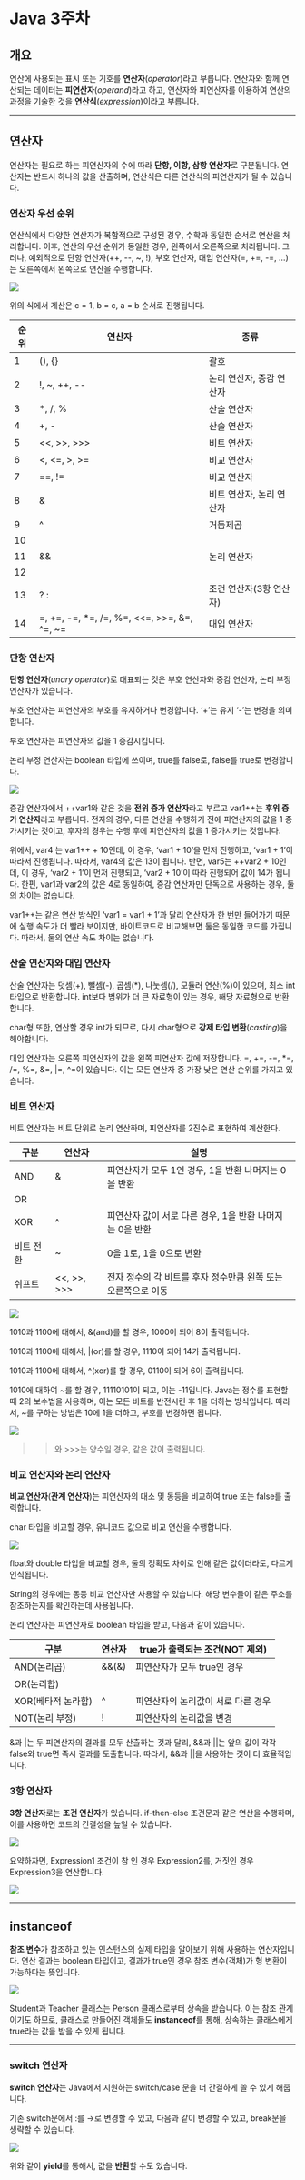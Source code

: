 # Java 3주차

## 개요

연산에 사용되는 표시 또는 기호를 **연산자**(*operator*)라고 부릅니다. 연산자와 함께 연산되는 데이터는 **피연산자**(*operand*)라고 하고, 연산자와 피연산자를 이용하여 연산의 과정을 기술한 것을 **연산식**(*expression*)이라고 부릅니다.

---

## 연산자

연산자는 필요로 하는 피연산자의 수에 따라 **단항, 이항, 삼항 연산자**로 구분됩니다. 연산자는 반드시 하나의 값을 산출하며, 연산식은 다른 연산식의 피연산자가 될 수 있습니다.

### 연산자 우선 순위

연산식에서 다양한 연산자가 복합적으로 구성된 경우, 수학과 동일한 순서로 연산을 처리합니다. 이후, 연산의 우선 순위가 동일한 경우, 왼쪽에서 오른쪽으로 처리됩니다. 그러나, 예외적으로 단항 연산자(++, --, ~, !), 부호 연산자, 대입 연산자(=, +=, -=, …)는 오른쪽에서 왼쪽으로 연산을 수행합니다.

![](assets/img1.png)


위의 식에서 계산은 c = 1, b = c, a = b 순서로 진행됩니다.

| 순위 | 연산자 | 종류 |
| --- | --- | --- |
| 1 | (), {} | 괄호 |
| 2 | !, ~, ++, -- | 논리 연산자, 증감 연산자 |
| 3 | *, /, % | 산술 연산자 |
| 4 | +, - | 산술 연산자 |
| 5 | <<, >>, >>> | 비트 연산자 |
| 6 | <, <=, >, >= | 비교 연산자  |
| 7 | ==, != | 비교 연산자 |
| 8 | & | 비트 연산자, 논리 연산자 |
| 9 | ^ | 거듭제곱 |
| 10 | | | 논리 연산자 |
| 11 | && | 논리 연산자 |
| 12 | || | 논리 연산자 |
| 13 | ? : | 조건 연산자(3항 연산자) |
| 14 | =, +=, -=, *=, /=, %=, <<=, >>=, &=, ^=, ~= | 대입 연산자 |

### 단항 연산자

**단항 연산자**(*unary operator*)로 대표되는 것은 부호 연산자와 증감 연산자, 논리 부정 연산자가 있습니다.

부호 연산자는 피연산자의 부호를 유지하거나 변경합니다. ‘+’는 유지 ‘-’는 변경을 의미합니다.

부호 연산자는 피연산자의 값을 1 증감시킵니다.

논리 부정 연산자는 boolean 타입에 쓰이며, true를 false로, false를 true로 변경합니다.

![](assets/img2.png)


증감 연산자에서 ++var1와 같은 것을 **전위 증가 연산자**라고 부르고 var1++는 **후위 증가 연산자**라고 부릅니다. 전자의 경우, 다른 연산을 수행하기 전에 피연산자의 값을 1 증가시키는 것이고, 후자의 경우는 수행 후에 피연산자의 값을 1 증가시키는 것입니다.

위에서, var4 는 var1++ + 10인데, 이 경우, ‘var1 + 10’을 먼저 진행하고, ‘var1 + 1’이 따라서 진행됩니다. 따라서, var4의 값은 13이 됩니다. 반면, var5는 ++var2 + 10인데, 이 경우, ‘var2 + 1’이 먼저 진행되고, ‘var2 + 10’이 따라 진행되어 값이 14가 됩니다. 한편, var1과 var2의 값은 4로 동일하여, 증감 연산자만 단독으로 사용하는 경우, 둘의 차이는 없습니다.

var1++는 같은 연산 방식인 ‘var1 = var1 + 1’과 달리 연산자가 한 번만 들어가기 때문에 실행 속도가 더 빨라 보이지만, 바이트코드로 비교해보면 둘은 동일한 코드를 가집니다. 따라서, 둘의 연산 속도 차이는 없습니다.

### 산술 연산자와 대입 연산자

산술 연산자는 덧셈(+), 뺄셈(-), 곱셈(*), 나눗셈(/), 모듈러 연산(%)이 있으며, 최소 int 타입으로 반환합니다. int보다 범위가 더 큰 자료형이 있는 경우, 해당 자료형으로 반환합니다.

char형 또한, 연산할 경우 int가 되므로, 다시 char형으로 **강제 타입 변환**(*casting*)을 해야합니다.

대입 연산자는 오른쪽 피연산자의 값을 왼쪽 피연산자 값에 저장합니다. =, +=, -=, *=, /=, %=, &=, |=, ^=이 있습니다. 이는 모든 연산자 중 가장 낮은 연산 순위를 가지고 있습니다.

### 비트 연산자

비트 연산자는 비트 단위로 논리 연산하며, 피연산자를 2진수로 표현하여 계산한다.

| 구분 | 연산자 | 설명 |
| --- | --- | --- |
| AND | & | 피연산자가 모두 1인 경우, 1을 반환 나머지는 0을 반환 |
| OR | | | 피연산자 중 적어도 하나가 1인 경우, 1을 반환 나머지는 0을 반환 |
| XOR | ^ | 피연산자 값이 서로 다른 경우, 1을 반환 나머지는 0을 반환 |
| 비트 전환 | ~ | 0을 1로, 1을 0으로 변환 |
| 쉬프트 | <<, >>, >>> | 전자 정수의 각 비트를 후자 정수만큼 왼쪽 또는 오른쪽으로 이동 |

![](assets/img3.png)


1010과 1100에 대해서, &(and)를 할 경우, 1000이 되어 8이 출력됩니다.

1010과 1100에 대해서, |(or)를 할 경우, 1110이 되어 14가 출력됩니다.

1010과 1100에 대해서, ^(xor)를 할 경우, 0110이 되어 6이 출력됩니다.

1010에 대하여 ~를 할 경우, 11110101이 되고, 이는 -11입니다. Java는 정수를 표현할 때 2의 보수법을 사용하며, 이는 모든 비트를 반전시킨 후 1을 더하는 방식입니다. 따라서, ~를 구하는 방법은 10에 1을 더하고, 부호를 변경하면 됩니다.

![](assets/img4.png)

>>와 >>>는 양수일 경우, 같은 값이 출력됩니다.

### 비교 연산자와 논리 연산자

**비교 연산자**(**관계 연산자**)는 피연산자의 대소 및 동등을 비교하여 true 또는 false를 출력합니다.

char 타입을 비교할 경우, 유니코드 값으로 비교 연산을 수행합니다.

![](assets/img5.png)

float와 double 타입을 비교할 경우, 둘의 정확도 차이로 인해 같은 값이더라도, 다르게 인식됩니다.

String의 경우에는 동등 비교 연산자만 사용할 수 있습니다. 해당 변수들이 같은 주소를 참조하는지를 확인하는데 사용됩니다.

논리 연산자는 피연산자로 boolean 타입을 받고, 다음과 같이 있습니다.

| 구분 | 연산자 | true가 출력되는 조건(NOT 제외) |
| --- | --- | --- |
| AND(논리곱) | &&(&) | 피연산자가 모두 true인 경우 |
| OR(논리합) | ||(|) | 피연산자 중 적어도 하나가 true인 경우 |
| XOR(베타적 논라합) | ^ | 피연산자의 논리값이 서로 다른 경우 |
| NOT(논리 부정) | ! | 피연산자의 논리값을 변경 |

&과 |는 두 피연산자의 결과를 모두 산출하는 것과 달리, &&과 ||는 앞의 값이 각각 false와 true면 즉시 결과를 도출합니다. 따라서, &&과 ||을 사용하는 것이 더 효율적입니다.

### 3항 연산자

**3항 연산자**로는 **조건 연산자**가 있습니다. if-then-else 조건문과 같은 연산을 수행하며, 이를 사용하면 코드의 간결성을 높일 수 있습니다.

![](assets/img6.png)

요약하자면, Expression1 조건이 참 인 경우 Expression2를, 거짓인 경우 Expression3을 연산합니다.

![](assets/img7.png)

---

## instanceof

**참조 변수**가 참조하고 있는 인스턴스의 실제 타입을 알아보기 위해 사용하는 연산자입니다. 연산 결과는 boolean 타입이고, 결과가 true인 경우 참조 변수(객체)가 형 변환이 가능하다는 뜻입니다.

![](assets/img8.png)

Student과 Teacher 클래스는 Person 클래스로부터 상속을 받습니다. 이는 참조 관계이기도 하므로, 클래스로 만들어진 객체들도 **instanceof**를 통해, 상속하는 클래스에게 true라는 값을 받을 수 있게 됩니다.

---

### switch 연산자

**switch 연산자**는 Java에서 지원하는 switch/case 문을 더 간결하게 쓸 수 있게 해줍니다.

기존 switch문에서 :를 →로 변경할 수 있고, 다음과 같이 변경할 수 있고, break문을 생략할 수 있습니다.

![](assets/img9.png)

위와 같이 **yield**를 통해서, 값을 **반환**할 수도 있습니다.